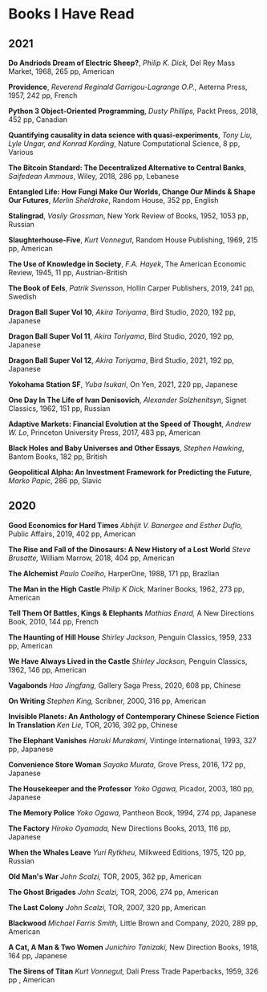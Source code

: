 # Books I Have Read

## 2021

**Do Andriods Dream of Electric Sheep?**, _Philip K. Dick,_ Del Rey Mass Market, 1968, 265 pp, American

**Providence**, _Reverend Reginald Garrigou-Lagrange O.P.,_ Aeterna Press, 1957, 242 pp, French

**Python 3 Object-Oriented Programming**, _Dusty Phillips,_ Packt Press, 2018, 452 pp, Canadian

**Quantifying causality in data science with quasi-experiments**, _Tony Liu, Lyle Ungar, and Konrad Kording_, Nature Computational Science, 8 pp, Various

**The Bitcoin Standard: The Decentralized Alternative to Central Banks**, _Saifedean Ammous_, Wiley, 2018, 286 pp, Lebanese

**Entangled Life: How Fungi Make Our Worlds, Change Our Minds & Shape Our Futures**, _Merlin Sheldrake_, Random House, 352 pp, English

**Stalingrad**, _Vasily Grossman_, New York Review of Books, 1952, 1053 pp, Russian

**Slaughterhouse-Five**, _Kurt Vonnegut_, Random House Publishing, 1969, 215 pp, American

**The Use of Knowledge in Society**, _F.A. Hayek_, The American Economic Review, 1945, 11 pp, Austrian-British

**The Book of Eels**, _Patrik Svensson_, Hollin Carper Publishers, 2019, 241 pp, Swedish

**Dragon Ball Super Vol 10**, _Akira Toriyama_, Bird Studio, 2020, 192 pp, Japanese

**Dragon Ball Super Vol 11**, _Akira Toriyama_, Bird Studio, 2020, 192 pp, Japanese

**Dragon Ball Super Vol 12**, _Akira Toriyama_, Bird Studio, 2021, 192 pp, Japanese

**Yokohama Station SF**, _Yuba Isukari_, On Yen, 2021, 220 pp, Japanese

**One Day In The Life of Ivan Denisovich**, _Alexander Solzhenitsyn_, Signet Classics, 1962, 151 pp, Russian

**Adaptive Markets: Financial Evolution at the Speed of Thought**, _Andrew W. Lo_, Princeton University Press, 2017, 483 pp, American

**Black Holes and Baby Universes and Other Essays**, _Stephen Hawking_, Bantom Books, 182 pp, British

**Geopolitical Alpha: An Investment Framework for Predicting the Future**, _Marko Papic_, 286 pp, Slavic

## 2020

**Good Economics for Hard Times** _Abhijit V. Banergee and Esther Duflo,_ Public Affairs, 2019, 402 pp, American

**The Rise and Fall of the Dinosaurs: A New History of a Lost World** _Steve Brusatte,_ William Marrow, 2018, 404 pp, American

**The Alchemist** _Paulo Coelho,_ HarperOne, 1988, 171 pp, Brazlian

**The Man in the High Castle** _Philip K Dick,_ Mariner Books, 1962, 273 pp, American

**Tell Them Of Battles, Kings & Elephants** _Mathias Enard,_ A New Directions Book, 2010, 144 pp, French

**The Haunting of Hill House** _Shirley Jackson,_ Penguin Classics, 1959, 233 pp, American

**We Have Always Lived in the Castle** _Shirley Jackson,_ Penguin Classics, 1962, 146 pp, American

**Vagabonds** _Hao Jingfang,_ Gallery Saga Press, 2020, 608 pp, Chinese

**On Writing** _Stephen King,_ Scribner, 2000, 316 pp, American

**Invisible Planets: An Anthology of Contemporary Chinese Science Fiction In Translation** _Ken Lie,_ TOR, 2016, 392 pp, Chinese

**The Elephant Vanishes** _Haruki Murakami,_ Vintinge International, 1993, 327 pp, Japanese

**Convenience Store Woman** _Sayaka Murata,_ Grove Press, 2016, 172 pp, Japanese

**The Housekeeper and the Professor** _Yoko Ogawa,_ Picador, 2003, 180 pp, Japanese

**The Memory Police** _Yoko Ogawa,_ Pantheon Book, 1994, 274 pp, Japanese

**The Factory** _Hiroko Oyamada,_  New Directions Books, 2013, 116 pp, Japanese

**When the Whales Leave** _Yuri Rytkheu,_ Milkweed Editions, 1975, 120 pp, Russian

**Old Man's War** _John Scalzi,_ TOR, 2005, 362 pp, American

**The Ghost Brigades** _John Scalzi,_ TOR, 2006, 274 pp, American

**The Last Colony** _John Scalzi,_ TOR, 2007, 320 pp, American

**Blackwood** _Michael Farris Smith,_ Little Brown and Company, 2020, 289 pp, American

**A Cat, A Man & Two Women** _Junichiro Tanizaki,_ New Direction Books, 1918, 164 pp, Japanese 

**The Sirens of Titan** _Kurt Vonnegut,_  Dali Press Trade Paperbacks, 1959, 326 pp , American
